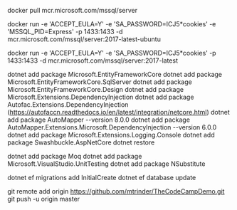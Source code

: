 ﻿
docker pull mcr.microsoft.com/mssql/server

docker run -e 'ACCEPT_EULA=Y' -e 'SA_PASSWORD=ICJ5*cookies' -e 'MSSQL_PID=Express' -p 1433:1433 -d mcr.microsoft.com/mssql/server:2017-latest-ubuntu 

docker run -e 'ACCEPT_EULA=Y' -e 'SA_PASSWORD=ICJ5*cookies' -p 1433:1433 -d mcr.microsoft.com/mssql/server:2017-latest

dotnet add package Microsoft.EntityFrameworkCore
dotnet add package Microsoft.EntityFrameworkCore.SqlServer
dotnet add package Microsoft.EntityFrameworkCore.Design
dotnet add package Microsoft.Extensions.DependencyInjection
dotnet add package Autofac.Extensions.DependencyInjection (https://autofaccn.readthedocs.io/en/latest/integration/netcore.html)
dotnet add package AutoMapper --version 8.0.0
dotnet add package AutoMapper.Extensions.Microsoft.DependencyInjection --version 6.0.0
dotnet add package Microsoft.Extensions.Logging.Console
dotnet add package Swashbuckle.AspNetCore
dotnet restore

dotnet add package Moq
dotnet add package Microsoft.VisualStudio.UnitTesting
dotnet add package NSubstitute

dotnet ef migrations add InitialCreate
dotnet ef database update

git remote add origin https://github.com/mtrinder/TheCodeCampDemo.git
git push -u origin master